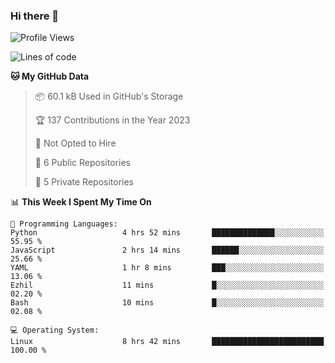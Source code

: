 ### Hi there 👋

<!--
**huayuan4396/huayuan4396** is a ✨ _special_ ✨ repository because its `README.md` (this file) appears on your GitHub profile.

Here are some ideas to get you started:

- 🔭 I’m currently working on ...
- 🌱 I’m currently learning ...
- 👯 I’m looking to collaborate on ...
- 🤔 I’m looking for help with ...
- 💬 Ask me about ...
- 📫 How to reach me: ...
- 😄 Pronouns: ...
- ⚡ Fun fact: ...
-->

<!--START_SECTION:waka-->
![Profile Views](http://img.shields.io/badge/Profile%20Views-301-blue)

![Lines of code](https://img.shields.io/badge/From%20Hello%20World%20I%27ve%20Written-140.9%20thousand%20lines%20of%20code-blue)

**🐱 My GitHub Data** 

> 📦 60.1 kB Used in GitHub's Storage 
 > 
> 🏆 137 Contributions in the Year 2023
 > 
> 🚫 Not Opted to Hire
 > 
> 📜 6 Public Repositories 
 > 
> 🔑 5 Private Repositories 
 > 
📊 **This Week I Spent My Time On** 

```text
💬 Programming Languages: 
Python                   4 hrs 52 mins       ██████████████░░░░░░░░░░░   55.95 % 
JavaScript               2 hrs 14 mins       ██████░░░░░░░░░░░░░░░░░░░   25.66 % 
YAML                     1 hr 8 mins         ███░░░░░░░░░░░░░░░░░░░░░░   13.06 % 
Ezhil                    11 mins             █░░░░░░░░░░░░░░░░░░░░░░░░   02.20 % 
Bash                     10 mins             █░░░░░░░░░░░░░░░░░░░░░░░░   02.08 % 

💻 Operating System: 
Linux                    8 hrs 42 mins       █████████████████████████   100.00 % 
```


<!--END_SECTION:waka-->
